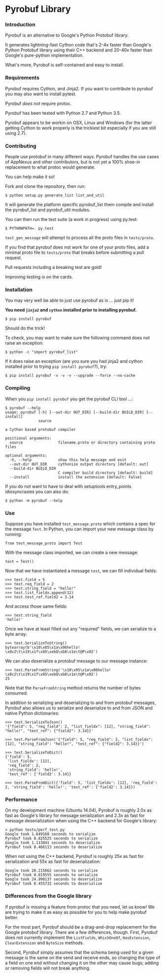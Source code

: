 # Pyrobuf Library

### Introduction

Pyrobuf is an alternative to Google's Python Protobuf library.

It generates lightning-fast Cython code that's 2-4x faster than Google's Python
Protobuf library using their C++ backend and 20-40x faster than Google's pure-python
implementation.

What's more, Pyrobuf is self-contained and easy to install.


### Requirements

Pyrobuf requires Cython, and Jinja2. If you want to contribute to pyrobuf you
may also want to install pytest.

Pyrobuf *does not* require protoc.

Pyrobuf has been tested with Python 2.7 and Python 3.5.

Pyrobuf appears to be workin on OSX, Linux and Windows (for the latter getting
Cython to work properly is the trickiest bit especially if you are still using
2.7).


### Contributing

People use protobuf in many different ways. Pyrobuf handles the use cases of
AppNexus and other contributors, but is not yet a 100% shoe-in replacement to
what protoc would generate.

You can help make it so!

Fork and clone the repository, then run:

    $ python setup.py generate_list list_and_util

It will generate the platform specific pyrobuf_list them compile and install
the pyrobuf_list and pyrobuf_util modules.

You can then run the test suite (a work in progress) using py.test:

    $ PYTHONPATH=. py.test

`test_gen_message` will attempt to process all the proto files in
`tests/proto`.

If you find that pyrobuf does not work for one of your proto files, add a minimal
proto file to `tests/proto` that breaks before submitting a pull request.

Pull requests including a breaking test are gold!

Improving testing is on the cards.


### Installation

You may very well be able to just use pyrobuf as is ... just pip it!

**You need `jinja2` and `cython` installed prior to installing pyrobuf.**
```
$ pip install pyrobuf
```
Should do the trick!

To check, you may want to make sure the following command does not raise an
exception:

    $ python -c "import pyrobuf_list"

If it does raise an exception (are you sure you had jinja2 and cython installed
prior to trying `pip install pyrobuf`?), try:

```
$ pip install pyrobuf -v -v -v --upgrade --force --no-cache
```


### Compiling

When you `pip install pyrobuf` you get the pyrobuf CLI tool ...:

    $ pyrobuf --help
    usage: pyrobuf [-h] [--out-dir OUT_DIR] [--build-dir BUILD_DIR] [--install]
                   source

    a Cython based protobuf compiler

    positional arguments:
      source                filename.proto or directory containing proto files

    optional arguments:
      -h, --help            show this help message and exit
      --out-dir OUT_DIR     cythonize output directory [default: out]
      --build-dir BUILD_DIR
                            C compiler build directory [default: build]
      --install             install the extension [default: False]

If you do not want to have to deal with setuptools entry_points idiosyncrasies
you can also do:

    $ python -m pyrobuf --help


### Use

Suppose you have installed `test_message.proto` which contains a spec for the
message `Test`. In Python, you can import your new message class by running:
```
from test_message_proto import Test
```

With the message class imported, we can create a new message:
```
test = Test()
```

Now that we have instantiated a message `test`, we can fill individual fields:
```
>>> test.field = 5
>>> test.req_field = 2
>>> test.string_field = "hello!"
>>> test.list_fieldx.append(12)
>>> test.test_ref.field2 = 3.14
```

And access those same fields:
```
>>> test.string_field
'hello!'
```

Once we have at least filled out any "required" fields, we can serialize to a
byte array:
```
>>> test.SerializeToString()
bytearray(b'\x10\x05\x1a\x06hello! \x0c2\t\x19\x1f\x85\xebQ\xb8\x1e\t@P\x02')
```

We can also deserialize a protobuf message to our message instance:
```
>>> test.ParseFromString('\x10\x05\x1a\x06hello! \x0c2\t\x19\x1f\x85\xebQ\xb8\x1e\t@P\x02')
25
```
Note that the `ParseFromString` method returns the number of bytes consumed.

In addition to serializing and deserializing to and from protobuf messages,
Pyrobuf also allows us to serialize and deserialize to and from JSON and native
Python dictionaries:
```
>>> test.SerializeToJson()
'{"field": 5, "req_field": 2, "list_fieldx": [12], "string_field": "hello!", "test_ref": {"field2": 3.14}}'

>>> test.ParseFromJson('{"field": 5, "req_field": 2, "list_fieldx": [12], "string_field": "hello!", "test_ref": {"field2": 3.14}}')

>>> test.SerializeToDict()
{'field': 5,
 'list_fieldx': [12],
 'req_field': 2,
 'string_field': 'hello!',
 'test_ref': {'field2': 3.14}}

>>> test.ParseFromDict({'field': 5, 'list_fieldx': [12], 'req_field': 2, 'string_field': 'hello!', 'test_ref': {'field2': 3.14}})
```

### Performance

On my development machine (Ubuntu 14.04), Pyrobuf is roughly 2.0x as fast as
Google's library for message serialization and 2.3x as fast for message
deserialization when using the C++ backend for Google's library:
```
> python tests/perf_test.py
Google took 1.649168 seconds to serialize
Pyrobuf took 0.825525 seconds to serialize
Google took 1.113041 seconds to deserialize
Pyrobuf took 0.466113 seconds to deserialize
```

When not using the C++ backend, Pyrobuf is roughly 25x as fast for serialization
and 55x as fast for deserialization:
```
Google took 20.215662 seconds to serialize
Pyrobuf took 0.819555 seconds to serialize
Google took 24.990137 seconds to deserialize
Pyrobuf took 0.455732 seconds to deserialize
```

### Differences from the Google library

If pyrobuf is missing a feature from protoc that you need, let us know! We are
trying to make it as easy as possible for you to help make pyrobuf better.

For the most part, Pyrobuf should be a drag-and-drop replacement for the Google
protobuf library. There are a few differences, though. First, Pyrobuf does not
currently implement the `ListFields`, `WhichOneOf`, `HasExtension`,
`ClearExtension` and `ByteSize` methods.

Second, Pyrobuf simply assumes that the schema being used for a given message
is the same on the send and receive ends, so changing the type of a field on
one end without changing it on the other may cause bugs; adding or removing
fields will not break anything.
